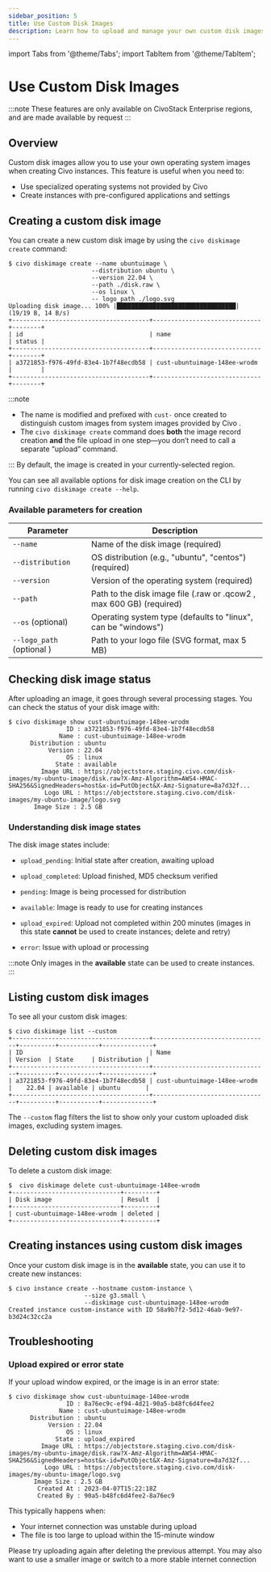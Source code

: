 ```yaml
---
sidebar_position: 5
title: Use Custom Disk Images
description: Learn how to upload and manage your own custom disk images for Civo instances using the Civo CLI.
---
```


import Tabs from '@theme/Tabs';
import TabItem from '@theme/TabItem';

<head>
  <title>Use Custom Disk Images | Civo Documentation</title>
</head>

# Use Custom Disk Images

:::note
These features are only available on CivoStack Enterprise regions, and are made available by request
:::

## Overview

Custom disk images allow you to use your own operating system images when creating Civo instances. This feature is useful when you need to:

- Use specialized operating systems not provided by Civo
- Create instances with pre-configured applications and settings

## Creating a custom disk image

<Tabs groupId="create-diskimage">
<TabItem value="cli" label="Civo CLI">

You can create a new custom disk image by using the `civo diskimage create` command:

```console
$ civo diskimage create --name ubuntuimage \
                       --distribution ubuntu \
                       --version 22.04 \
                       --path ./disk.raw \
                       --os linux \
                       -- logo_path ./logo.svg
Uploading disk image... 100% |█████████████████████████████████| (19/19 B, 14 B/s)
+--------------------------------------+------------------------------+--------+
| id                                   | name                         | status |
+--------------------------------------+------------------------------+--------+
| a3721853-f976-49fd-83e4-1b7f48ecdb58 | cust-ubuntuimage-148ee-wrodm |        |
+--------------------------------------+------------------------------+--------+
```

:::note

- The name is modified and prefixed with `cust-` once created to distinguish custom images from system images provided by Civo .
- The `civo diskimage create` command does **both** the image record creation **and** the file upload in one step—you don’t need to call a separate “upload” command.

:::
By default, the image is created in your currently-selected region.

You can see all available options for disk image creation on the CLI by running `civo diskimage create --help`.

</TabItem>
</Tabs>

### Available parameters for creation

| Parameter                 | Description                                                          |
| ------------------------- | -------------------------------------------------------------------- |
| `--name`                  | Name of the disk image (required)                                    |
| `--distribution`          | OS distribution (e.g., "ubuntu", "centos") (required)                |
| `--version`               | Version of the operating system (required)                           |
| `--path`                  | Path to the disk image file (.raw or .qcow2 , max 600 GB) (required) |
| `--os` (optional)         | Operating system type (defaults to "linux", can be "windows")        |
| `--logo_path` (optional ) | Path to your logo file (SVG format, max 5 MB)                        |

## Checking disk image status

<Tabs groupId="check-diskimage">
<TabItem value="cli" label="Civo CLI">

After uploading an image, it goes through several processing stages. You can check the status of your disk image with:

```console
$ civo diskimage show cust-ubuntuimage-148ee-wrodm
                ID : a3721853-f976-49fd-83e4-1b7f48ecdb58
              Name : cust-ubuntuimage-148ee-wrodm
      Distribution : ubuntu
           Version : 22.04
                OS : linux
             State : available
         Image URL : https://objectstore.staging.civo.com/disk-images/my-ubuntu-image/disk.raw?X-Amz-Algorithm=AWS4-HMAC-SHA256&SignedHeaders=host&x-id=PutObject&X-Amz-Signature=8a7d32f...
          Logo URL : https://objectstore.staging.civo.com/disk-images/my-ubuntu-image/logo.svg
       Image Size : 2.5 GB
```

</TabItem>
</Tabs>

### Understanding disk image states

The disk image states include:

- `upload_pending`: Initial state after creation, awaiting upload
- `upload_completed`: Upload finished, MD5 checksum verified
- `pending`: Image is being processed for distribution
- `available`: Image is ready to use for creating instances

- `upload_expired`: Upload not completed within 200 minutes (images in this state **cannot** be used to create instances; delete and retry)

- `error`: Issue with upload or processing

:::note
Only images in the **available** state can be used to create instances.
:::

## Listing custom disk images

<Tabs groupId="list-diskimage">
<TabItem value="cli" label="Civo CLI">

To see all your custom disk images:

```console
$ civo diskimage list --custom
+--------------------------------------+--------------------------------+----------+-----------+--------------+
| ID                                   | Name                           | Version  | State     | Distribution |
+--------------------------------------+--------------------------------+----------+-----------+--------------+
| a3721853-f976-49fd-83e4-1b7f48ecdb58 | cust-ubuntuimage-148ee-wrodm   |    22.04 | available | ubuntu       |
+--------------------------------------+--------------------------------+----------+-----------+--------------+
```

The `--custom` flag filters the list to show only your custom uploaded disk images, excluding system images.

</TabItem>
</Tabs>

## Deleting custom disk images

<Tabs groupId="delete-diskimage">
<TabItem value="cli" label="Civo CLI">

To delete a custom disk image:

```console
$  civo diskimage delete cust-ubuntuimage-148ee-wrodm
+------------------------------+---------+
| Disk image                   | Result  |
+------------------------------+---------+
| cust-ubuntuimage-148ee-wrodm | deleted |
+------------------------------+---------+
```

</TabItem>
</Tabs>

## Creating instances using custom disk images

<Tabs groupId="use-diskimage">
<TabItem value="cli" label="Civo CLI">

Once your custom disk image is in the **available** state, you can use it to create new instances:

```console
$ civo instance create --hostname custom-instance \
                     --size g3.small \
                     --diskimage cust-ubuntuimage-148ee-wrodm
Created instance custom-instance with ID 58a9b7f2-5d12-46ab-9e97-b3d24c32cc2a
```

</TabItem>
</Tabs>

## Troubleshooting

### Upload expired or error state

If your upload window expired, or the image is in an error state:

```console
$ civo diskimage show cust-ubuntuimage-148ee-wrodm
                ID : 8a76ec9c-ef94-4d21-90a5-b48fc6d4fee2
              Name : cust-ubuntuimage-148ee-wrodm
      Distribution : ubuntu
           Version : 22.04
                OS : linux
             State : upload_expired
         Image URL : https://objectstore.staging.civo.com/disk-images/my-ubuntu-image/disk.raw?X-Amz-Algorithm=AWS4-HMAC-SHA256&SignedHeaders=host&x-id=PutObject&X-Amz-Signature=8a7d32f...
          Logo URL : https://objectstore.staging.civo.com/disk-images/my-ubuntu-image/logo.svg
       Image Size : 2.5 GB
        Created At : 2023-04-07T15:22:18Z
        Created By : 90a5-b48fc6d4fee2-8a76ec9
```

This typically happens when:

- Your internet connection was unstable during upload
- The file is too large to upload within the 15-minute window

Please try uploading again after deleting the previous attempt. You may also want to use a smaller image or switch to a more stable internet connection
